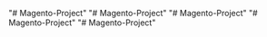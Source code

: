 "# Magento-Project" 
"# Magento-Project" 
"# Magento-Project" 
"# Magento-Project" 
"# Magento-Project" 
